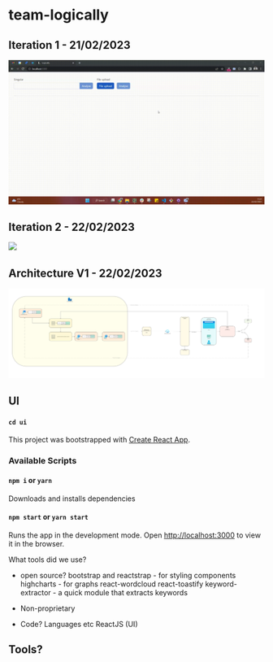 # team-logically

## Iteration 1 - 21/02/2023
![](https://github.com/tidehackathon/team-logically/blob/main/iteration-1-21-02-23.gif)

## Iteration 2 - 22/02/2023
![](https://github.com/tidehackathon/team-logically/blob/main/iteration-2-22-02-23.gif)

## Architecture V1 - 22/02/2023
![](https://github.com/tidehackathon/team-logically/blob/main/architecture-v1.jpg)

## UI

#### `cd ui`

This project was bootstrapped with [Create React App](https://github.com/facebook/create-react-app).

### Available Scripts
#### `npm i` or `yarn`
Downloads and installs dependencies

#### `npm start` or `yarn start`
Runs the app in the development mode.
Open [http://localhost:3000](http://localhost:3000) to view it in the browser.


What tools did we use? 
- open source?
bootstrap and reactstrap - for styling components
highcharts - for graphs
react-wordcloud
react-toastify
keyword-extractor - a quick module that extracts keywords

- Non-proprietary 


- Code? Languages etc
ReactJS (UI)

Tools?
-

